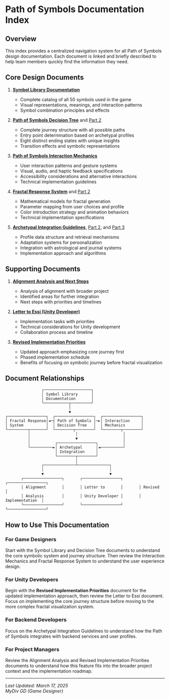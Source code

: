 # Path of Symbols Documentation Index

## Overview

This index provides a centralized navigation system for all Path of Symbols design documentation. Each document is linked and briefly described to help team members quickly find the information they need.

## Core Design Documents

1. [**Symbol Library Documentation**](Symbol_Library_Documentation.md)
   - Complete catalog of all 50 symbols used in the game
   - Visual representations, meanings, and interaction patterns
   - Symbol combination principles and effects

2. [**Path of Symbols Decision Tree**](Path_of_Symbols_Decision_Tree.md) and [Part 2](Path_of_Symbols_Decision_Tree_Part2.md)
   - Complete journey structure with all possible paths
   - Entry point determination based on archetypal profiles
   - Eight distinct ending states with unique insights
   - Transition effects and symbolic representations

3. [**Path of Symbols Interaction Mechanics**](Path_of_Symbols_Interaction_Mechanics.md)
   - User interaction patterns and gesture systems
   - Visual, audio, and haptic feedback specifications
   - Accessibility considerations and alternative interactions
   - Technical implementation guidelines

4. [**Fractal Response System**](Fractal_Response_System_Part1.md) and [Part 2](Fractal_Response_System_Part2.md)
   - Mathematical models for fractal generation
   - Parameter mapping from user choices and profile
   - Color introduction strategy and animation behaviors
   - Technical implementation specifications

5. [**Archetypal Integration Guidelines**](Archetypal_Integration_Guidelines_Part1.md), [Part 2](Archetypal_Integration_Guidelines_Part2.md), and [Part 3](Archetypal_Integration_Guidelines_Part3.md)
   - Profile data structure and retrieval mechanisms
   - Adaptation systems for personalization
   - Integration with astrological and journal systems
   - Implementation approach and algorithms

## Supporting Documents

1. [**Alignment Analysis and Next Steps**](Alignment_Analysis_and_Next_Steps.md)
   - Analysis of alignment with broader project
   - Identified areas for further integration
   - Next steps with priorities and timelines

2. [**Letter to Essi (Unity Developer)**](Letter_to_Essi_Unity_Developer.md)
   - Implementation tasks with priorities
   - Technical considerations for Unity development
   - Collaboration process and timeline

3. [**Revised Implementation Priorities**](Revised_Implementation_Priorities.md)
   - Updated approach emphasizing core journey first
   - Phased implementation schedule
   - Benefits of focusing on symbolic journey before fractal visualization

## Document Relationships

```
                ┌─────────────────────┐
                │ Symbol Library      │
                │ Documentation       │
                └───────────┬─────────┘
                            │
                            ▼
┌─────────────────┐  ┌─────────────────┐  ┌─────────────────┐
│ Fractal Response│◄─┤ Path of Symbols │─►│ Interaction     │
│ System          │  │ Decision Tree   │  │ Mechanics       │
└─────────┬───────┘  └────────┬────────┘  └────────┬────────┘
          │                    │                    │
          │                    ▼                    │
          │           ┌─────────────────┐           │
          └──────────►│ Archetypal      │◄──────────┘
                      │ Integration     │
                      └────────┬────────┘
                               │
                ┌──────────────┴──────────────┐
                │                             │
                ▼                             ▼
       ┌─────────────────┐       ┌─────────────────┐       ┌─────────────────┐
       │ Alignment       │       │ Letter to       │       │ Revised        │
       │ Analysis        │       │ Unity Developer │       │ Implementation  │
       └─────────────────┘       └─────────────────┘       └─────────────────┘
```

## How to Use This Documentation

### For Game Designers
Start with the Symbol Library and Decision Tree documents to understand the core symbolic system and journey structure. Then review the Interaction Mechanics and Fractal Response System to understand the user experience design.

### For Unity Developers
Begin with the **Revised Implementation Priorities** document for the updated implementation approach, then review the Letter to Essi document. Focus on implementing the core journey structure before moving to the more complex fractal visualization system.

### For Backend Developers
Focus on the Archetypal Integration Guidelines to understand how the Path of Symbols integrates with backend services and user profiles.

### For Project Managers
Review the Alignment Analysis and Revised Implementation Priorities documents to understand how this feature fits into the broader project context and the implementation roadmap.

---

*Last Updated: March 17, 2025  
MyDiv GD (Game Designer)*